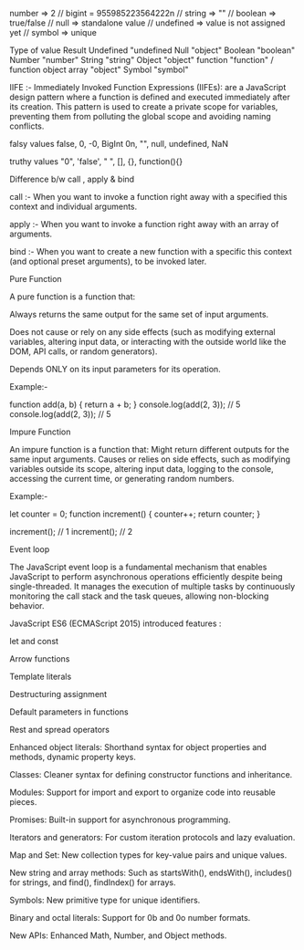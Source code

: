 
number => 2
// bigint = 955985223564222n
// string => ""
// boolean => true/false
// null => standalone value
// undefined => value is not assigned yet
// symbol => unique



Type of value	    Result
 Undefined    	    "undefined
 Null	            "object"
 Boolean	        "boolean"
 Number	            "number"
 String	            "string"
 Object         	"object"
 function           "function" /  function object
 array              "object"
 Symbol             "symbol"



IIFE :- Immediately Invoked Function Expressions (IIFEs): are a JavaScript design pattern where a function is defined and executed immediately after its creation. This pattern is used to create a private scope for variables, preventing them from polluting the global scope and avoiding naming conflicts. 



falsy values
false, 0, -0, BigInt 0n, "", null, undefined, NaN

truthy values
"0", 'false', " ", [], {}, function(){}



Difference b/w call , apply & bind

call :- When you want to invoke a function right away with a specified this context and individual arguments.

apply :- When you want to invoke a function right away with an array of arguments.

bind :- When you want to create a new function with a specific this context (and optional preset arguments), to be invoked later.



Pure Function


A pure function is a function that:

Always returns the same output for the same set of input arguments.

Does not cause or rely on any side effects (such as modifying external variables, altering input data, or interacting with the outside world like the DOM, API calls, or random generators).

Depends ONLY on its input parameters for its operation.

Example:-

 function add(a, b) {
  return a + b;
}
console.log(add(2, 3)); // 5
console.log(add(2, 3)); // 5


Impure Function

An impure function is a function that:
Might return different outputs for the same input arguments. Causes or relies on side effects, such as modifying variables outside its scope, altering input data, logging to the console, accessing the current time, or generating random numbers.

Example:-

let counter = 0;
function increment() {
  counter++;
  return counter;
}

increment(); // 1
increment(); // 2

Event loop

The JavaScript event loop is a fundamental mechanism that enables JavaScript to perform asynchronous operations efficiently despite being single-threaded. It manages the execution of multiple tasks by continuously monitoring the call stack and the task queues, allowing non-blocking behavior.


JavaScript ES6 (ECMAScript 2015) introduced features :

let and const

Arrow functions

Template literals

Destructuring assignment

Default parameters in functions

Rest and spread operators

Enhanced object literals: Shorthand syntax for object properties and methods, dynamic property keys.

Classes: Cleaner syntax for defining constructor functions and inheritance.

Modules: Support for import and export to organize code into reusable pieces.

Promises: Built-in support for asynchronous programming.

Iterators and generators: For custom iteration protocols and lazy evaluation.

Map and Set: New collection types for key-value pairs and unique values.

New string and array methods: Such as startsWith(), endsWith(), includes() for strings, and find(), findIndex() for arrays.

Symbols: New primitive type for unique identifiers.

Binary and octal literals: Support for 0b and 0o number formats.

New APIs: Enhanced Math, Number, and Object methods.